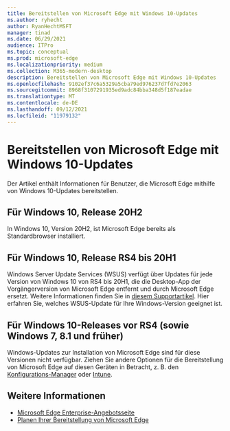 ```yaml
---
title: Bereitstellen von Microsoft Edge mit Windows 10-Updates
ms.author: ryhecht
author: RyanHechtMSFT
manager: tinad
ms.date: 06/29/2021
audience: ITPro
ms.topic: conceptual
ms.prod: microsoft-edge
ms.localizationpriority: medium
ms.collection: M365-modern-desktop
description: Bereitstellen von Microsoft Edge mit Windows 10-Updates
ms.openlocfilehash: 9102ef37c6a5329a5cba79ed976237d7fd7e2063
ms.sourcegitcommit: 8968f3107291935ed9adc84bba348d5f187eadae
ms.translationtype: MT
ms.contentlocale: de-DE
ms.lasthandoff: 09/12/2021
ms.locfileid: "11979132"
---
```

# <a name="deploy-microsoft-edge-with-windows-10-updates"></a>Bereitstellen von Microsoft Edge mit Windows 10-Updates

Der Artikel enthält Informationen für Benutzer, die Microsoft Edge mithilfe von Windows 10-Updates bereitstellen.

## <a name="for-windows-10-release-20h2"></a>Für Windows 10, Release 20H2

In Windows 10, Version 20H2, ist Microsoft Edge bereits als Standardbrowser installiert.

## <a name="for-windows-10-releases-rs4-through-20h1"></a>Für Windows 10, Release RS4 bis 20H1

Windows Server Update Services (WSUS) verfügt über Updates für jede Version von Windows 10 von RS4 bis 20H1, die die Desktop-App der Vorgängerversion von Microsoft Edge entfernt und durch Microsoft Edge ersetzt. Weitere Informationen finden Sie in [diesem Supportartikel](https://support.microsoft.com/topic/update-in-wsus-for-the-new-microsoft-edge-for-windows-10-version-1809-1903-1909-and-2004-october-29-2020-b4980418-4ec4-dee7-3b17-1c6499bd127c). Hier erfahren Sie, welches WSUS-Update für Ihre Windows-Version geeignet ist.

## <a name="for-windows-10-releases-prior-to-rs4-and-windows-7-81-and-earlier"></a>Für Windows 10-Releases vor RS4 (sowie Windows 7, 8.1 und früher)

Windows-Updates zur Installation von Microsoft Edge sind für diese Versionen nicht verfügbar. Ziehen Sie andere Optionen für die Bereitstellung von Microsoft Edge auf diesen Geräten in Betracht, z. B. den [Konfigurations-Manager](/configmgr/apps/deploy-use/deploy-edge?bc=https%3a%2f%2fdocs.microsoft.com%2fDeployEdge%2fbreadcrumb%2ftoc.json&toc=https%3a%2f%2fdocs.microsoft.com%2fDeployEdge%2ftoc.json) oder [Intune](/intune/apps/apps-windows-edge/?bc=https%3a%2f%2fdocs.microsoft.com%2fDeployEdge%2fbreadcrumb%2ftoc.json&toc=https%3a%2f%2fdocs.microsoft.com%2fDeployEdge%2ftoc.json).

## <a name="see-also"></a>Weitere Informationen

- [Microsoft Edge Enterprise-Angebotsseite](https://aka.ms/EdgeEnterprise)
- [Planen Ihrer Bereitstellung von Microsoft Edge](deploy-edge-plan-deployment.md)
